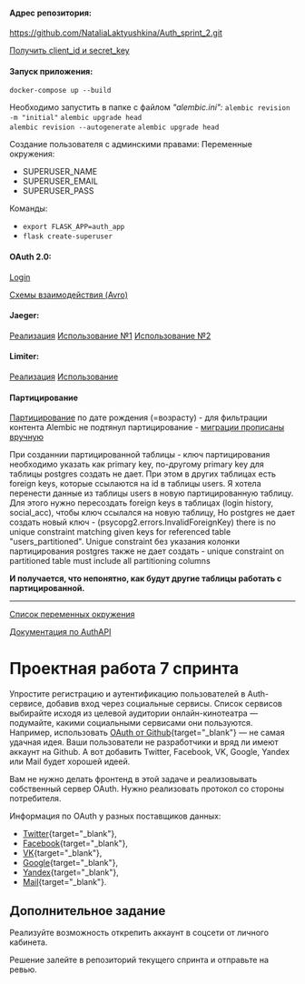 
#### Адрес репозитория:
https://github.com/NataliaLaktyushkina/Auth_sprint_2.git

[Получить client_id и secret_key](https://console.cloud.google.com/apis/credentials/oauthclient)

#### Запуск приложения:

`docker-compose up --build`

Необходимо запустить в папке с файлом *"alembic.ini":*
`alembic revision -m "initial"`
`alembic upgrade head`    
`alembic revision --autogenerate`
`alembic upgrade head` 

Создание пользователя с админскими правами:
Переменные окружения:
- SUPERUSER_NAME
- SUPERUSER_EMAIL
- SUPERUSER_PASS

Команды:
- `export FLASK_APP=auth_app`
- `flask create-superuser`

#### OAuth 2.0:
[Login](http://127.0.0.1:5001/v1/oauth_login)

[Схемы взаимодействия (Avro)](flask_app/src/static)

####  Jaeger:
[Реализация](flask_app/src/utils/tracer.py)
[Использование №1](flask_app/src/api/v1/oauth.py)
[Использование №2](flask_app/src/api/v1/personal_account.py)

#### Limiter:
[Реализация](flask_app/src/utils/token_bucket.py)
[Использование](flask_app/src/api/v1/personal_account.py)

#### Партицирование
[Партицирование](flask_app/src/database/dm_models.py) по дате рождения (=возрасту) - для фильтрации контента
 Alembic не подтянул партицирование - [миграции прописаны вручную](flask_app/src/alembic/versions/custom1_partition.py)

При созданнии партицированной таблицы - ключ партицирования необходимо указать как primary key, по-другому primary key для таблицы postgres создать не дает.
При этом в других таблицах есть foreign keys, которые ссылаются на id в таблицы users. 
Я хотела перенести данные из таблицы users в новую партицированную таблицу. 
Для этого нужно пересоздать foreign keys в таблицах (login history, social_acc), чтобы ключ ссылался на новую таблицу,
Но postgres не дает создать новый ключ -  (psycopg2.errors.InvalidForeignKey) there is no unique constraint matching given keys for referenced table "users_partitioned".
Unigue constraint без указания колонки партицирования postgres также не дает создать -  unique constraint on partitioned table must include all partitioning columns

**И получается, что непонятно, как будут другие таблицы работать с партицированной.**

----

[Список переменных окружения](flask_app/src/utils/.env.example)

[Документация по AuthAPI](http://127.0.0.1:80/apidocs )


# Проектная работа 7 спринта

Упростите регистрацию и аутентификацию пользователей в Auth-сервисе, добавив вход через социальные сервисы. Список сервисов выбирайте исходя из целевой аудитории онлайн-кинотеатра — подумайте, какими социальными сервисами они пользуются. Например, использовать [OAuth от Github](https://docs.github.com/en/free-pro-team@latest/developers/apps/authorizing-oauth-apps){target="_blank"} — не самая удачная идея. Ваши пользователи не разработчики и вряд ли имеют аккаунт на Github. А вот добавить Twitter, Facebook, VK, Google, Yandex или Mail будет хорошей идеей.

Вам не нужно делать фронтенд в этой задаче и реализовывать собственный сервер OAuth. Нужно реализовать протокол со стороны потребителя.

Информация по OAuth у разных поставщиков данных: 

- [Twitter](https://developer.twitter.com/en/docs/authentication/overview){target="_blank"},
- [Facebook](https://developers.facebook.com/docs/facebook-login/){target="_blank"},
- [VK](https://vk.com/dev/access_token){target="_blank"},
- [Google](https://developers.google.com/identity/protocols/oauth2){target="_blank"},
- [Yandex](https://yandex.ru/dev/oauth/?turbo=true){target="_blank"},
- [Mail](https://api.mail.ru/docs/guides/oauth/){target="_blank"}.

## Дополнительное задание

Реализуйте возможность открепить аккаунт в соцсети от личного кабинета. 

Решение залейте в репозиторий текущего спринта и отправьте на ревью.
